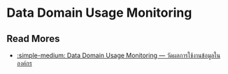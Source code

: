 # Data Domain Usage Monitoring

## Read Mores

- [:simple-medium: Data Domain Usage Monitoring — วัดผลการใช้งานข้อมูลในองค์กร](https://medium.com/cj-express-tech-tildi/data-domain-usage-monitoring-%E0%B8%A7%E0%B8%B1%E0%B8%94%E0%B8%9C%E0%B8%A5%E0%B8%81%E0%B8%B2%E0%B8%A3%E0%B9%83%E0%B8%8A%E0%B9%89%E0%B8%87%E0%B8%B2%E0%B8%99%E0%B8%82%E0%B9%89%E0%B8%AD%E0%B8%A1%E0%B8%B9%E0%B8%A5%E0%B9%83%E0%B8%99%E0%B8%AD%E0%B8%87%E0%B8%84%E0%B9%8C%E0%B8%81%E0%B8%A3-3b73ce81932d)
